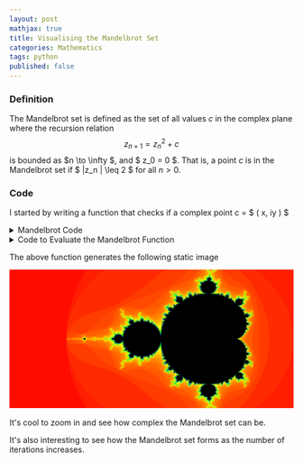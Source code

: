 ```yaml
---
layout: post
mathjax: true 
title: Visualising the Mandelbrot Set
categories: Mathematics
tags: python
published: false
---
```



### Definition ###
The Mandelbrot set is defined as the set of all values $c$ in the complex plane where the recursion relation 
$$
z_{n+1} = z_n^2 + c
$$
is bounded as $n \to \infty $, and $ z_0 = 0 $. That is, a point $c$ is in the Mandelbrot set if $ |z_n | \leq 2 $ for all $n >0$.


### Code ###

I started by writing a function that checks if a complex point c = $ \( x, iy \) $
<details>
<summary>Mandelbrot Code</summary>
<p>

```python
@njit
def mandelbrot(cx, cy, max_iters): 
    """
    Checks if a complex number c (represented by pixel (x, iy)) is in the mandelbrot set
    calculates zn+1 = zn^2 + c
    cx: Re(c)
    cy: Im(c)
    """
    
    ### Starting at the point (0,0i),
    z = complex(0)
    zx = 0.0
    zy = 0.0

    c = complex(cx, cy)
    
    for i in range(max_iters): 
        
        # Mandelbrot Condition to break out 
        if x**2 + y**2 > 4: 
            # If not in Mandelbrot, we assign it black colour
            return 0
            
        # Update
        zx, zy = z**2 - y**2 + cx, 2*x*y + cy

    # if in Mandelbrot, we give it white colour
    return 255
```
</p>
</details>


<details>
<summary> Code to Evaluate the Mandelbrot Function </summary>
<p>

```python
def eval_mandelbrot(height, width, x_start, y_start, x_end, y_end, max_iters:int): 
    '''
    cx: Re(c)
    cy: Im(c)
    '''
    x = np.linspace(x_start, x_end, width)
    y = np.linspace(y_start, y_end, height)

    result = np.zeros((width, height))
    for i, cx in enumerate(x): 
        for j, cy in enumerate(y): 
            res = mandelbrot(cx,cy, max_iters)
            result[i,j] = res
            
    return result
```
</p>
</details>


The above function generates the following static image

![](/Images/Mandelbrot/Mandelbrot.png?raw=true)

It's cool to zoom in and see how complex the Mandelbrot set can be. 


It's also interesting to see how the Mandelbrot set forms as the number of iterations increases. 